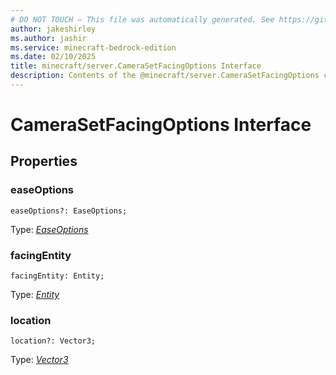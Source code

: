 ```yaml
---
# DO NOT TOUCH — This file was automatically generated. See https://github.com/mojang/minecraftapidocsgenerator to modify descriptions, examples, etc.
author: jakeshirley
ms.author: jashir
ms.service: minecraft-bedrock-edition
ms.date: 02/10/2025
title: minecraft/server.CameraSetFacingOptions Interface
description: Contents of the @minecraft/server.CameraSetFacingOptions class.
---
```

# CameraSetFacingOptions Interface

## Properties

### **easeOptions**
`easeOptions?: EaseOptions;`

Type: [*EaseOptions*](EaseOptions.md)

### **facingEntity**
`facingEntity: Entity;`

Type: [*Entity*](Entity.md)

### **location**
`location?: Vector3;`

Type: [*Vector3*](Vector3.md)

